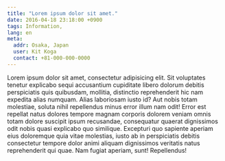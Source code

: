 ```yaml
---
title: "Lorem ipsum dolor sit amet."
date: 2016-04-18 23:18:00 +0900
tags: Information,
lang: en
meta:
  addr: Osaka, Japan
  user: Kit Koga
  contact: +81-000-000-0000
---
```

Lorem ipsum dolor sit amet, consectetur adipisicing elit. Sit voluptates tenetur explicabo sequi accusantium cupiditate libero dolorum debitis perspiciatis quis quibusdam, mollitia, distinctio reprehenderit hic nam expedita alias numquam. Alias laboriosam iusto id? Aut nobis totam molestiae, soluta nihil repellendus minus error illum nam odit! Error est repellat natus dolores tempore magnam corporis dolorem veniam omnis totam dolore suscipit ipsum recusandae, consequatur quaerat dignissimos odit nobis quasi explicabo quo similique. Excepturi quo sapiente aperiam eius doloremque quia vitae molestias, iusto ab in perspiciatis debitis consectetur tempore dolor animi aliquam dignissimos veritatis natus reprehenderit qui quae. Nam fugiat aperiam, sunt! Repellendus!

